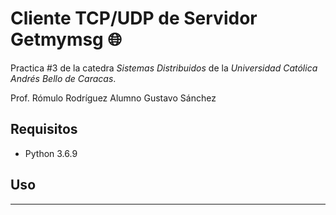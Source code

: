 # Cliente TCP/UDP de Servidor Getmymsg 🌐

Practica #3 de la catedra _Sistemas Distribuidos_ de la _Universidad Católica Andrés Bello de Caracas_.

Prof. Rómulo Rodríguez
Alumno Gustavo Sánchez

## Requisitos

- Python 3.6.9

## Uso

---
